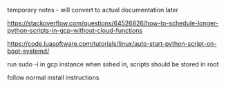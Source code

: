 temporary notes - will convert to actual documentation later

https://stackoverflow.com/questions/64526826/how-to-schedule-longer-python-scripts-in-gcp-without-cloud-functions

https://code.luasoftware.com/tutorials/linux/auto-start-python-script-on-boot-systemd/

run sudo -i in gcp instance when sshed in, scripts should be stored in root

follow normal install instructions

